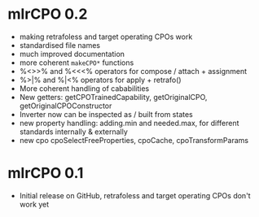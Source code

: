 
# mlrCPO 0.2
* making retrafoless and target operating CPOs work
* standardised file names
* much improved documentation
* more coherent `makeCPO*` functions
* %<>>% and %<<<% operators for compose / attach + assignment
* %>|% and %|<% operators for apply + retrafo()
* More coherent handling of cababilities
* New getters: getCPOTrainedCapability, getOriginalCPO, getOriginalCPOConstructor
* Inverter now can be inspected as / built from states
* new property handling: adding.min and needed.max, for different standards internally & externally
* new cpo cpoSelectFreeProperties, cpoCache, cpoTransformParams

# mlrCPO 0.1
* Initial release on GitHub, retrafoless and target operating CPOs don't work yet

